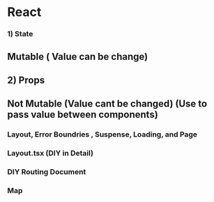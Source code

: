 # React
### 1) State
## Mutable ( Value can be change)
## 2) Props
## Not Mutable (Value cant be changed) (Use to pass value between components)



###  Layout, Error Boundries , Suspense, Loading, and Page
### Layout.tsx (DIY in Detail)
### DIY Routing Document
### Map 